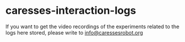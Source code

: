 # caresses-interaction-logs

If you want to get the video recordings of the experiments related to the logs here stored, please write to info@caressesrobot.org